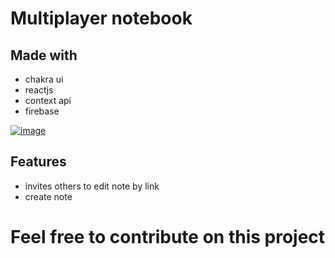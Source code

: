 # Multiplayer notebook

## Made with 
- chakra ui
- reactjs
- context api
- firebase

[![image](https://www.linkpicture.com/q/screenshot_23.png)](https://www.linkpicture.com/view.php?img=LPic61c843ecb072a1967901738)

## Features
- invites others to edit note by link
- create note

# Feel free to contribute on this project
